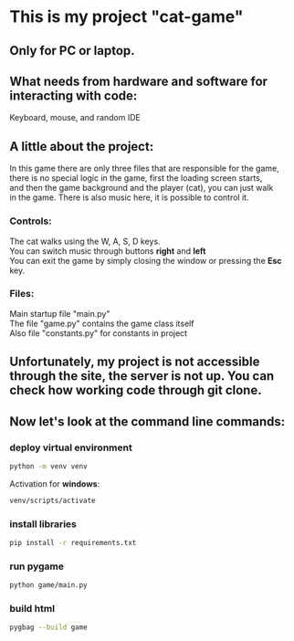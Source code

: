 # This is my project "cat-game"

## Only for PC or laptop.

## What needs from hardware and software for interacting with code:

Keyboard, mouse, and random IDE

## A little about the project:

In this game there are only three files that are responsible for the game,\
there is no special logic in the game, first the loading screen starts,\
and then the game background and the player (cat), you can just walk\
in the game. There is also music here, it is possible to control it.

### Controls:
The cat walks using the W, A, S, D keys.\
You can switch music through buttons **right** and **left**\
You can exit the game by simply closing the window or pressing the **Esc** key.

### Files:

Main startup file "main.py"\
The file "game.py" contains the game class itself\
Also file "constants.py" for constants in project


## Unfortunately, my project is not accessible through the site, the server is not up. You can check how working code through git clone.

## Now let's look at the command line commands:

### deploy virtual environment

```bash
python -m venv venv
```

Activation for **windows**:

```bash
venv/scripts/activate
```

### install libraries

```bash
pip install -r requirements.txt
```

### run pygame

```bash
python game/main.py
```

### build html

```bash
pygbag --build game
```
